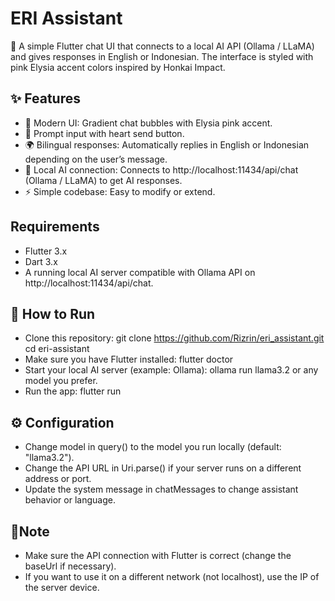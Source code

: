 # ERI Assistant

📱 A simple Flutter chat UI that connects to a local AI API (Ollama / LLaMA) and gives responses in English or Indonesian.
The interface is styled with pink Elysia accent colors inspired by Honkai Impact.

## ✨ Features

- 🎨 Modern UI: Gradient chat bubbles with Elysia pink accent.
- 📝 Prompt input with heart send button.
- 🌍 Bilingual responses: Automatically replies in English or Indonesian depending on the user’s message.
- 🔌 Local AI connection: Connects to http://localhost:11434/api/chat (Ollama / LLaMA) to get AI responses.
- ⚡ Simple codebase: Easy to modify or extend.

## Requirements

- Flutter 3.x
- Dart 3.x
- A running local AI server compatible with Ollama API
  on http://localhost:11434/api/chat.

## 🚀 How to Run

- Clone this repository: git clone https://github.com/Rizrin/eri_assistant.git
cd eri-assistant
- Make sure you have Flutter installed: flutter doctor
- Start your local AI server (example: Ollama): ollama run llama3.2
  or any model you prefer.
- Run the app: flutter run

## ⚙️ Configuration
- Change model in query() to the model you run locally (default: "llama3.2").
- Change the API URL in Uri.parse() if your server runs on a different address or port.
- Update the system message in chatMessages to change assistant behavior or language.

## 📌Note

- Make sure the API connection with Flutter is correct (change the baseUrl if necessary).
- If you want to use it on a different network (not localhost), use the IP of the server device.

